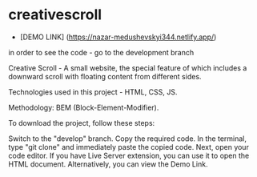 # creativescroll

- [DEMO LINK] (https://nazar-medushevskyi344.netlify.app/)

in order to see the code - go to the development branch

Creative Scroll - A small website, the special feature of which includes a downward scroll with floating content from different sides.

Technologies used in this project - HTML, CSS, JS.

Methodology: BEM (Block-Element-Modifier).



To download the project, follow these steps:

Switch to the "develop" branch.
Copy the required code.
In the terminal, type "git clone" and immediately paste the copied code.
Next, open your code editor. If you have Live Server extension, you can use it to open the HTML document. Alternatively, you can view the Demo Link.
